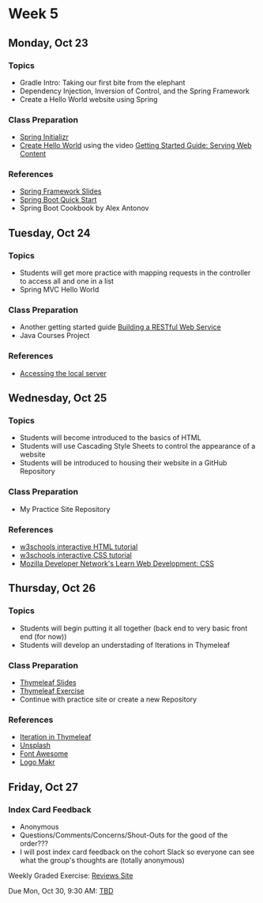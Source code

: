 # Week 5

## Monday, Oct 23

### Topics

- Gradle Intro: Taking our first bite from the elephant
- Dependency Injection, Inversion of Control, and the Spring Framework
- Create a Hello World website using Spring

### Class Preparation

- [Spring Initializr](http://start.spring.io/)
- [Create Hello World](https://spring.io/guides/gs/serving-web-content/) using the video [Getting Started Guide: Serving Web Content](https://www.youtube.com/watch?v=aLJ9MeQQry8&feature=youtu.be)


### References

- [Spring Framework Slides](https://wecancodeit.github.io/java-slides/spring/spring-boot/)
- [Spring Boot Quick Start](https://javabrains.io/courses/spring_bootquickstart/)
- Spring Boot Cookbook by Alex Antonov




## Tuesday, Oct 24

### Topics

- Students will get more practice with mapping requests in the controller to access all and one in a list
- Spring MVC Hello World

### Class Preparation

- Another getting started guide [Building a RESTful Web Service](https://spring.io/guides/gs/rest-service/)
- Java Courses Project


### References


- [Accessing the local server](./accessing-the-local-server.md)

## Wednesday, Oct 25

### Topics

- Students will become introduced to the basics of HTML
- Students will use Cascading Style Sheets to control the appearance of a website
- Students will be introduced to housing their website in a GitHub Repository

### Class Preparation

- My Practice Site Repository 

### References

- [w3schools interactive HTML tutorial](https://www.w3schools.com/html/default.asp)
- [w3schools interactive CSS tutorial](https://www.w3schools.com/css/default.asp)
- [Mozilla Developer Network's Learn Web Development: CSS](https://developer.mozilla.org/en-US/docs/Learn/CSS)


## Thursday, Oct 26

### Topics

- Students will begin putting it all together (back end to very basic front end (for now))
- Students will develop an understading of Iterations in Thymeleaf

### Class Preparation

- [Thymeleaf Slides](https://wecancodeit.github.io/java-slides/web/thymeleaf/)
- [Thymeleaf Exercise](./thymeleaf-notes.md)
- Continue with practice site or create a new Repository

### References

- [Iteration in Thymeleaf](http://www.thymeleaf.org/doc/tutorials/3.0/usingthymeleaf.html#iteration)
- [Unsplash](https://unsplash.com/)
- [Font Awesome](http://fontawesome.io/examples/)
- [Logo Makr](https://logomakr.com/)




## Friday, Oct 27

### Index Card Feedback
 
 - Anonymous
 - Questions/Comments/Concerns/Shout-Outs for the good of the order???
 - I will post index card feedback on the cohort Slack so everyone can see what the group's thoughts are (totally anonymous)

Weekly Graded Exercise: [Reviews Site](../exercises/reviews-site)


Due Mon, Oct 30, 9:30 AM: [TBD]()
